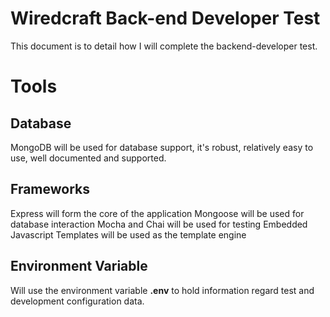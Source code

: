 # Wiredcraft Back-end Developer Test

This document is to detail how I will complete the backend-developer test.

# Tools

## Database
MongoDB will be used for database support, it's robust, relatively easy to use,
well documented and supported.

## Frameworks
Express will form the core of the application 
Mongoose will be used for database interaction
Mocha and Chai will be used for testing
Embedded Javascript Templates will be used as the template engine

## Environment Variable
Will use the environment variable **.env** to hold information regard test and 
development configuration data.

